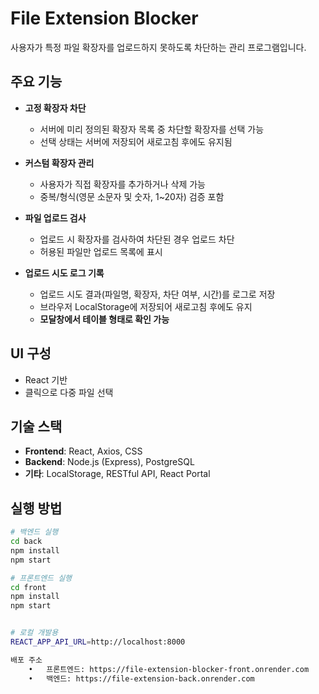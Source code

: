 # File Extension Blocker

사용자가 특정 파일 확장자를 업로드하지 못하도록 차단하는 관리 프로그램입니다.

## 주요 기능

- **고정 확장자 차단**
  - 서버에 미리 정의된 확장자 목록 중 차단할 확장자를 선택 가능
  - 선택 상태는 서버에 저장되어 새로고침 후에도 유지됨

- **커스텀 확장자 관리**
  - 사용자가 직접 확장자를 추가하거나 삭제 가능
  - 중복/형식(영문 소문자 및 숫자, 1~20자) 검증 포함

- **파일 업로드 검사**
  - 업로드 시 확장자를 검사하여 차단된 경우 업로드 차단
  - 허용된 파일만 업로드 목록에 표시

- **업로드 시도 로그 기록**
  - 업로드 시도 결과(파일명, 확장자, 차단 여부, 시간)를 로그로 저장
  - 브라우저 LocalStorage에 저장되어 새로고침 후에도 유지
  - **모달창에서 테이블 형태로 확인 가능**

## UI 구성

- React 기반
- 클릭으로 다중 파일 선택

## 기술 스택

- **Frontend**: React, Axios, CSS
- **Backend**: Node.js (Express), PostgreSQL
- **기타**: LocalStorage, RESTful API, React Portal

## 실행 방법

```bash
# 백엔드 실행
cd back
npm install
npm start

# 프론트엔드 실행
cd front
npm install
npm start


# 로컬 개발용
REACT_APP_API_URL=http://localhost:8000

배포 주소
	•	프론트엔드: https://file-extension-blocker-front.onrender.com
	•	백엔드: https://file-extension-back.onrender.com
